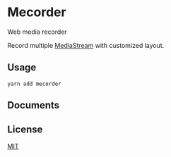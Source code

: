 # Mecorder

Web media recorder

Record multiple [MediaStream](https://developer.mozilla.org/en-US/docs/Web/API/MediaStream) with customized layout.

## Usage
```shell
yarn add mecorder
```

## Documents


## License

[MIT](./LICENSE)
